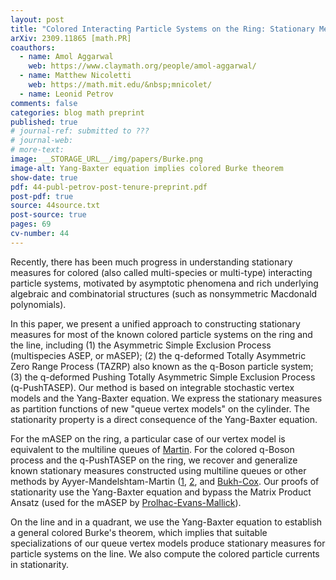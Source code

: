 ```yaml
---
layout: post
title: "Colored Interacting Particle Systems on the Ring: Stationary Measures from Yang--Baxter Equation"
arXiv: 2309.11865 [math.PR]
coauthors: 
  - name: Amol Aggarwal
    web: https://www.claymath.org/people/amol-aggarwal/
  - name: Matthew Nicoletti
    web: https://math.mit.edu/&nbsp;mnicolet/
  - name: Leonid Petrov
comments: false
categories: blog math preprint
published: true
# journal-ref: submitted to ???
# journal-web: 
# more-text:
image: __STORAGE_URL__/img/papers/Burke.png
image-alt: Yang-Baxter equation implies colored Burke theorem
show-date: true
pdf: 44-publ-petrov-post-tenure-preprint.pdf
post-pdf: true
source: 44source.txt
post-source: true
pages: 69
cv-number: 44
---
```


Recently, there has been much progress in understanding stationary measures for colored (also called multi-species or multi-type) interacting particle systems, motivated by asymptotic phenomena and rich underlying algebraic and combinatorial structures (such as nonsymmetric Macdonald polynomials). 

In this paper, we present a unified approach to constructing stationary measures for most of the known colored particle systems on the ring and the line, including (1)&nbsp;the Asymmetric Simple Exclusion Process (multispecies ASEP, or mASEP); (2)&nbsp;the q-deformed Totally Asymmetric Zero Range Process (TAZRP) also known as the q-Boson particle system; (3)&nbsp;the q-deformed Pushing Totally Asymmetric Simple Exclusion Process (q-PushTASEP). Our method is based on integrable stochastic vertex models and the Yang-Baxter equation. We express the stationary measures as partition functions of new "queue vertex models" on the cylinder. The stationarity property is a direct consequence of the Yang-Baxter equation.

For the mASEP on the ring, a particular case of our vertex model is equivalent to the multiline queues of [Martin](https://arxiv.org/abs/1810.10650). For the colored q-Boson process and the q-PushTASEP on the ring, we recover and generalize known stationary measures constructed using multiline queues or other methods by Ayyer-Mandelshtam-Martin ([1](https://arxiv.org/abs/2011.06117), [2](https://arxiv.org/abs/2209.09859), and [Bukh-Cox](https://arxiv.org/abs/1912.03510). Our proofs of stationarity use the Yang-Baxter equation and bypass the Matrix Product Ansatz (used for the mASEP by [Prolhac-Evans-Mallick](https://arxiv.org/abs/0812.3293)).

On the line and in a quadrant, we use the Yang-Baxter equation to establish a general colored Burke's theorem, which implies that suitable specializations of our queue vertex models produce stationary measures for particle systems on the line. We also compute the colored particle currents in stationarity.
